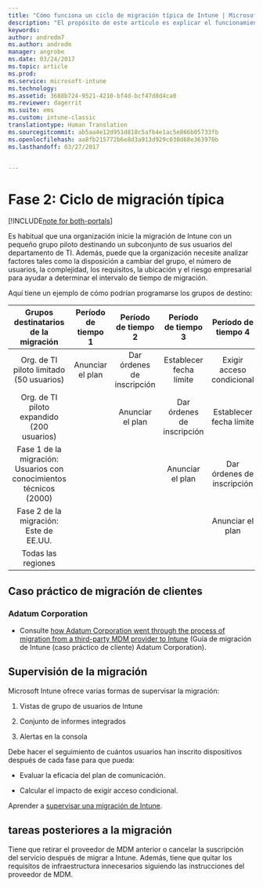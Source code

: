 ```yaml
---
title: "Cómo funciona un ciclo de migración típica de Intune | Microsoft Docs"
description: "El propósito de este artículo es explicar el funcionamiento del ciclo de migración de Intune y se ofrecen ejemplos de cómo controla los ciclos de migración el cliente."
keywords: 
author: andredm7
ms.author: andredm
manager: angrobe
ms.date: 03/24/2017
ms.topic: article
ms.prod: 
ms.service: microsoft-intune
ms.technology: 
ms.assetid: 3688b724-9521-4210-bf4d-bcf47d8d4ca0
ms.reviewer: dagerrit
ms.suite: ems
ms.custom: intune-classic
translationtype: Human Translation
ms.sourcegitcommit: ab5aa4e12d951d818c5afb4e1ac5e866b05733fb
ms.openlocfilehash: aa8fb215772b6e8d3a913d929c030d68e363970b
ms.lasthandoff: 03/27/2017


---
```


# <a name="phase-2-typical-migration-cycle"></a>Fase 2: Ciclo de migración típica

[!INCLUDE[note for both-portals](../includes/note-for-both-portals.md)]

Es habitual que una organización inicie la migración de Intune con un pequeño grupo piloto destinando un subconjunto de sus usuarios del departamento de TI. Además, puede que la organización necesite analizar factores tales como la disposición a cambiar del grupo, el número de usuarios, la complejidad, los requisitos, la ubicación y el riesgo empresarial para ayudar a determinar el intervalo de tiempo de migración.

Aquí tiene un ejemplo de cómo podrían programarse los grupos de destino:

  | **Grupos destinatarios de la migración** | **Período de tiempo 1** | **Período de tiempo 2** | **Período de tiempo 3** | **Período de tiempo 4** | **...**
|:---:|:---:|:---:|:---:|:---:|:---:|
| Org. de TI piloto limitado (50 usuarios) | Anunciar el plan | Dar órdenes de inscripción | Establecer fecha límite | Exigir acceso condicional |  |                                                        
| Org. de TI piloto expandido (200 usuarios) |  | Anunciar el plan | Dar órdenes de inscripción | Establecer fecha límite | Exigir acceso condicional | 
| Fase 1 de la migración: Usuarios con conocimientos técnicos (2000) |  |  | Anunciar el plan | Dar órdenes de inscripción | Establecer fecha límite | 
| Fase 2 de la migración: Este de EE.UU. |  |  |  | Anunciar el plan | Dar órdenes de inscripción | 
| Todas las regiones |  |  |  |  | Anunciar el plan | 

## <a name="customer-migration-case-study"></a>Caso práctico de migración de clientes

### <a name="adatum-corporation"></a>Adatum Corporation

- Consulte [how Adatum Corporation went through the process of migration from a third-party MDM provider to Intune](https://gallery.technet.microsoft.com/Intune-migration-guide-893a95e3?redir=0) (Guía de migración de Intune (caso práctico de cliente) Adatum Corporation).

## <a name="monitoring-migration"></a>Supervisión de la migración

Microsoft Intune ofrece varias formas de supervisar la migración:

1.  Vistas de grupo de usuarios de Intune

2.  Conjunto de informes integrados

3.  Alertas en la consola

Debe hacer el seguimiento de cuántos usuarios han inscrito dispositivos después de cada fase para que pueda:

-   Evaluar la eficacia del plan de comunicación.

-   Calcular el impacto de exigir acceso condicional.

Aprender a [supervisar una migración de Intune](https://docs.microsoft.com/intune/deploy-use/understand-microsoft-intune-operations-by-using-reports).

## <a name="post-migration"></a>tareas posteriores a la migración

Tiene que retirar el proveedor de MDM anterior o cancelar la suscripción del servicio después de migrar a Intune. Además, tiene que quitar los requisitos de infraestructura innecesarios siguiendo las instrucciones del proveedor de MDM.

